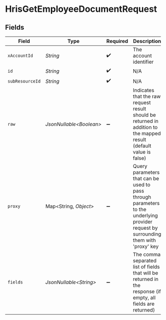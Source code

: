 # HrisGetEmployeeDocumentRequest


## Fields

| Field                                                                                                                                      | Type                                                                                                                                       | Required                                                                                                                                   | Description                                                                                                                                | Example                                                                                                                                    |
| ------------------------------------------------------------------------------------------------------------------------------------------ | ------------------------------------------------------------------------------------------------------------------------------------------ | ------------------------------------------------------------------------------------------------------------------------------------------ | ------------------------------------------------------------------------------------------------------------------------------------------ | ------------------------------------------------------------------------------------------------------------------------------------------ |
| `xAccountId`                                                                                                                               | *String*                                                                                                                                   | :heavy_check_mark:                                                                                                                         | The account identifier                                                                                                                     |                                                                                                                                            |
| `id`                                                                                                                                       | *String*                                                                                                                                   | :heavy_check_mark:                                                                                                                         | N/A                                                                                                                                        |                                                                                                                                            |
| `subResourceId`                                                                                                                            | *String*                                                                                                                                   | :heavy_check_mark:                                                                                                                         | N/A                                                                                                                                        |                                                                                                                                            |
| `raw`                                                                                                                                      | *JsonNullable\<Boolean>*                                                                                                                   | :heavy_minus_sign:                                                                                                                         | Indicates that the raw request result should be returned in addition to the mapped result (default value is false)                         |                                                                                                                                            |
| `proxy`                                                                                                                                    | Map\<String, *Object*>                                                                                                                     | :heavy_minus_sign:                                                                                                                         | Query parameters that can be used to pass through parameters to the underlying provider request by surrounding them with 'proxy' key       |                                                                                                                                            |
| `fields`                                                                                                                                   | *JsonNullable\<String>*                                                                                                                    | :heavy_minus_sign:                                                                                                                         | The comma separated list of fields that will be returned in the response (if empty, all fields are returned)                               | id,remote_id,name,type,category,category_id,remote_category_id,contents,created_at,updated_at,remote_url,file_format,unified_custom_fields |